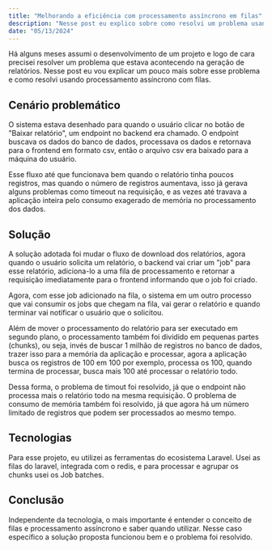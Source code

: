 ```yaml
---
title: "Melhorando a eficiência com processamento assíncrono em filas"
description: "Nesse post eu explico sobre como resolvi um problema usando processamento assíncrono com filas."
date: "05/13/2024"
---
```


Há alguns meses assumi o desenvolvimento de um projeto e logo de cara precisei resolver um problema que estava acontecendo na geração de relatórios. Nesse post eu vou explicar um pouco mais sobre esse problema e como resolvi usando processamento assíncrono com filas.

## Cenário problemático
O sistema estava desenhado para quando o usuário clicar no botão de "Baixar relatório", um endpoint no backend era chamado. O endpoint buscava os dados do banco de dados, processava os dados e retornava para o frontend em formato csv, então o arquivo csv era baixado para a máquina do usuário.

Esse fluxo até que funcionava bem quando o relatório tinha poucos registros, mas quando o número de registros aumentava, isso já gerava alguns problemas como timeout na requisição, e as vezes até travava a aplicação inteira pelo consumo exagerado de memória no processamento dos dados.

## Solução
A solução adotada foi mudar o fluxo de download dos relatórios, agora quando o usuário solicita um relatório, o backend vai criar um "job" para esse relatório, adiciona-lo a uma fila de processamento e retornar a requisição imediatamente para o frontend informando que o job foi criado.

Agora, com esse job adicionado na fila, o sistema em um outro processo que vai consumir os jobs que chegam na fila, vai gerar o relatório e quando terminar vai notificar o usuário que o solicitou.

Além de mover o processamento do relatório para ser executado em segundo plano, o processamento também foi dividido em pequenas partes (chunks), ou seja, invés de buscar 1 milhão de registros no banco de dados, trazer isso para a memória da aplicação e processar, agora a aplicação busca os registros de 100 em 100 por exemplo, processa os 100, quando termina de processar, busca mais 100 até processar o relatório todo.

Dessa forma, o problema de timout foi resolvido, já que o endpoint não processa mais o relatório todo na mesma requisição. O problema de consumo de memória também foi resolvido, já que agora há um número limitado de registros que podem ser processados ao mesmo tempo.

## Tecnologias
Para esse projeto, eu utilizei as ferramentas do ecosistema Laravel. Usei as filas do laravel, integrada com o redis, e para processar e agrupar os chunks usei os Job batches.

## Conclusão
Independente da tecnologia, o mais importante é entender o conceito de filas e processamento assíncrono e saber quando utilizar. Nesse caso específico a solução proposta funcionou bem e o problema foi resolvido.
